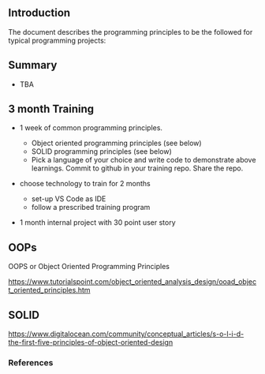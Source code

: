 ## Introduction
The document describes the programming principles to be the followed for typical programming projects:

## Summary
- TBA

## 3 month Training

- 1 week of common programming principles. 
  - Object oriented programming principles (see below)
  - SOLID programming principles (see below)
  - Pick a language of your choice and write code to demonstrate above learnings. Commit to github in your training repo. Share the repo.
  
- choose technology to train for 2 months
    - set-up VS Code as IDE
    - follow a prescribed training program

- 1 month internal project with 30 point user story

## OOPs

OOPS or Object Oriented Programming Principles

[https://www.tutorialspoint.com/object_oriented_analysis_design/ooad_object_oriented_principles.htm
](https://www.tutorialspoint.com/object_oriented_analysis_design/ooad_object_oriented_principles.htm
)

## SOLID

[https://www.digitalocean.com/community/conceptual_articles/s-o-l-i-d-the-first-five-principles-of-object-oriented-design
](https://www.digitalocean.com/community/conceptual_articles/s-o-l-i-d-the-first-five-principles-of-object-oriented-design
)

### References

